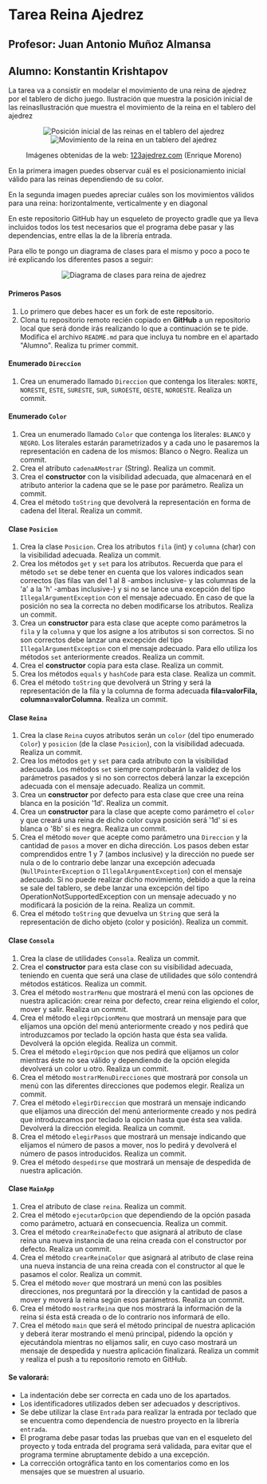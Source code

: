 # Tarea Reina Ajedrez
## Profesor: Juan Antonio Muñoz Almansa
## Alumno: Konstantin Krishtapov

La tarea va a consistir en modelar el movimiento de una reina de ajedrez por el tablero de dicho juego.
Ilustración que muestra la posición inicial de las reinasIlustración que muestra el movimiento de la reina en el tablero del ajedrez

<div align="center">
<p>
<img alt="Posición inicial de las reinas en el tablero del ajedrez" src="src/main/resources/imgs/posicionInicialReinas.png" />
<img alt="Movimiento de la reina en un tablero del ajedrez" src="src/main/resources/imgs/movimientoReina.png" />
</p>
<p style="text-size: xx-small">Imágenes obtenidas de la web: <a href="https://www.123ajedrez.com/reglas-basicas/la-dama">123ajedrez.com</a> (Enrique Moreno)</p>
</div>

En la primera imagen puedes observar cuál es el posicionamiento inicial válido para las reinas dependiendo de su color.

En la segunda imagen puedes apreciar cuáles son los movimientos válidos para una reina: horizontalmente, verticalmente y en diagonal

En este repositorio GitHub hay un esqueleto de proyecto gradle que ya lleva incluidos todos los test necesarios que el programa debe pasar y las dependencias, entre ellas la de la librería entrada. 

Para ello te pongo un diagrama de clases para el mismo y poco a poco te iré explicando los diferentes pasos a seguir:

<div align="center"><img alt="Diagrama de clases para reina de ajedrez" src="src/main/resources/imgs/diagramaClases.png" />
</div>

#### Primeros Pasos

1. Lo primero que debes hacer es un fork de este repositorio.
2. Clona tu repositorio remoto recién copiado en **GitHub** a un repositorio local que será donde irás realizando lo que a continuación se te pide. Modifica el archivo `README.md` para que incluya tu nombre en el apartado "Alumno". Realiza tu primer commit.

#### Enumerado `Direccion`

1. Crea un enumerado llamado `Direccion` que contenga los literales: `NORTE`, `NORESTE`, `ESTE`, `SURESTE`, `SUR`, `SUROESTE`, `OESTE`, `NOROESTE`. Realiza un commit.

#### Enumerado `Color`

1. Crea un enumerado llamado `Color` que contenga los literales: `BLANCO` y `NEGRO`. Los literales estarán parametrizados y a cada uno le pasaremos la representación en cadena de los mismos: Blanco o Negro. Realiza un commit.
2. Crea el atributo `cadenaAMostrar` (String). Realiza un commit.
3. Crea el **constructor** con la visibilidad adecuada, que almacenará en el atributo anterior la cadena que se le pase por parámetro.  Realiza un commit.
4. Crea el método `toString` que devolverá la representación en forma de cadena del literal. Realiza un commit.

#### Clase `Posicion`

1. Crea la clase `Posicion`. Crea los atributos `fila` (int) y `columna` (char) con la visibilidad adecuada. Realiza un commit.
2. Crea los métodos `get` y `set` para los atributos. Recuerda que para el método `set` se debe tener en cuenta que los valores indicados sean correctos (las filas van del 1 al 8 -ambos inclusive- y las columnas de la 'a' a la 'h' -ambas inclusive-) y si no se lance una excepción del tipo `IllegalArgumentException` con el mensaje adecuado. En caso de que la posición no sea la correcta no deben modificarse los atributos. Realiza un commit.
3. Crea un **constructor** para esta clase que acepte como parámetros la `fila` y la `columna` y que los asigne a los atributos si son correctos. Si no son correctos debe lanzar una excepción del tipo `IllegalArgumentException` con el mensaje adecuado. Para ello utiliza los métodos `set` anteriormente creados. Realiza un commit.
4. Crea el **constructor** copia para esta clase. Realiza un commit.
5. Crea los métodos `equals` y `hashCode` para esta clase. Realiza un commit.
6. Crea el método `toString` que devolverá un String y será la representación de la fila y la columna de forma adecuada **fila=valorFila, columna=valorColumna**. Realiza un commit.

#### Clase `Reina`

1. Crea la clase `Reina` cuyos atributos serán un `color` (del tipo enumerado `Color`) y `posicion` (de la clase `Posicion`), con la visibilidad adecuada. Realiza un commit.
2. Crea los métodos `get` y `set` para cada atributo con la visibilidad adecuada. Los métodos `set` siempre comprobarán la validez de los parámetros pasados y si no son correctos deberá lanzar la excepción adecuada con el mensaje adecuado. Realiza un commit.
3. Crea un **constructor** por defecto para esta clase que cree una reina blanca en la posición '1d'. Realiza un commit.
4. Crea un **constructor** para la clase que acepte como parámetro el `color` y que creará una reina de dicho color cuya posición será '1d' si es blanca o '8b' si es negra. Realiza un commit.
5. Crea el método `mover` que acepte como parámetro una `Direccion` y la cantidad de `pasos` a mover en dicha dirección. Los pasos deben estar comprendidos entre 1 y 7 (ambos inclusive) y la dirección no puede ser nula o de lo contrario debe lanzar una excepción adecuada (`NullPointerException` o `IllegalArgumentException`) con el mensaje adecuado. Si no puede realizar dicho movimiento, debido a que la reina se sale del tablero, se debe lanzar una excepción del tipo OperationNotSupportedException con un mensaje adecuado y no modificará la posición de la reina. Realiza un commit.
6. Crea el método `toString` que devuelva un `String` que será la representación de dicho objeto (color y posición). Realiza un commit.

#### Clase `Consola`

1. Crea la clase de utilidades `Consola`. Realiza un commit.
2. Crea el **constructor** para esta clase con su visibilidad adecuada, teniendo en cuenta que será una clase de utilidades que sólo contendrá métodos estáticos. Realiza un commit.
3. Crea el método `mostrarMenu` que mostrará el menú con las opciones de nuestra aplicación: crear reina por defecto, crear reina eligiendo el color, mover y salir. Realiza un commit.
4. Crea el método `elegirOpcionMenu` que mostrará un mensaje para que elijamos una opción del menú anteriormente creado y nos pedirá que introduzcamos por teclado la opción hasta que ésta sea valida. Devolverá la opción elegida. Realiza un commit.
5. Crea el método `elegirOpcion` que nos pedirá que elijamos un color mientras éste no sea válido y dependiendo de la opción elegida devolverá un color u otro. Realiza un commit.
6. Crea el método `mostrarMenuDirecciones` que mostrará por consola un menú con las diferentes direcciones que podemos elegir. Realiza un commit.
7. Crea el método `elegirDireccion` que mostrará un mensaje indicando que elijamos una dirección del menú anteriormente creado y nos pedirá que introduzcamos por teclado la opción hasta que ésta sea valida. Devolverá la dirección elegida. Realiza un commit.
8. Crea el método `elegirPasos` que mostrará un mensaje indicando que elijamos el número de pasos a mover, nos lo pedirá y devolverá el número de pasos introducidos. Realiza un commit.
9. Crea el método `despedirse` que mostrará un mensaje de despedida de nuestra aplicación.

#### Clase `MainApp`

1. Crea el atributo de clase `reina`. Realiza un commit.
2. Crea el método `ejecutarOpcion` que dependiendo de la opción pasada como parámetro, actuará en consecuencia. Realiza un commit.
3. Crea el método `crearReinaDefecto` que asignará al atributo de clase reina una nueva instancia de una reina creada con el constructor por defecto. Realiza un commit.
4. Crea el método `crearReinaColor` que asignará al atributo de clase reina una nueva instancia de una reina creada con el constructor al que le pasamos el color. Realiza un commit.
5. Crea el método `mover` que mostrará un menú con las posibles direcciones, nos preguntará por la dirección y la cantidad de pasos a mover y moverá la reina según esos parámetros. Realiza un commit.
6. Crea el método `mostrarReina` que nos mostrará la información de la reina si ésta está creada o de lo contrario nos informará de ello.
7. Crea el método `main` que será el método principal de nuestra aplicación y deberá iterar mostrando el menú principal, pidendo la opción y ejecutándola mientras no elijamos salir, en cuyo caso mostrará un mensaje de despedida y nuestra aplicación finalizará. Realiza un commit y realiza el push a tu repositorio remoto en GitHub.

#### Se valorará:

- La indentación debe ser correcta en cada uno de los apartados.
- Los identificadores utilizados deben ser adecuados y descriptivos.
- Se debe utilizar la clase `Entrada` para realizar la entrada por teclado que se encuentra como dependencia de nuestro proyecto en la librería `entrada`.
- El programa debe pasar todas las pruebas que van en el esqueleto del proyecto y toda entrada del programa será validada, para evitar que el programa termine abruptamente debido a una excepción.
- La corrección ortográfica tanto en los comentarios como en los mensajes que se muestren al usuario.
